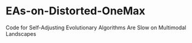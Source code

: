 # EAs-on-Distorted-OneMax
Code for Self-Adjusting Evolutionary Algorithms Are Slow on Multimodal Landscapes
